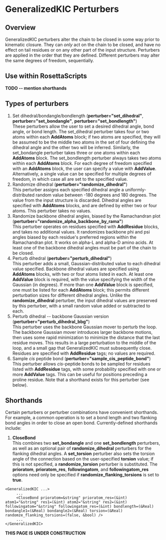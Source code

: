 # GeneralizedKIC Perturbers

## Overview
GeneralizedKIC perturbers alter the chain to be closed in some way prior to kinematic closure.  They can _only_ act on the chain to be closed, and have no effect on tail residues or on any other part of the input structure.  Perturbers are applied in the order that they are defined.  Different perturbers may alter the same degrees of freedom, sequentially.

## Use within RosettaScripts

**TODO -- mention shorthands**

## Types of perturbers
1. Set dihedral/bondangle/bondlength (**perturber="set_dihedral"**, **perturber="set_bondangle"**, **perturber="set_bondlength"**)<br>These perturbers allow the user to set a desired dihedral angle, bond angle, or bond length.  The set_dihedral perturber takes four or two atoms within each **AddAtoms** block; if two atoms are specified, they will be assumed to be the middle two atoms in the set of four defining the dihedral angle and the other two will be inferred.  Similarly, the set_bondangle perturber takes three or one atoms within each **AddAtoms** block.  The set_bondlength perturber always takes two atoms within each **AddAtoms** block.  For each degree of freedom specified with an **AddAtoms** block, the user can specify a value with **AddValue**.  Alternatively, a single value can be specified for multiple degrees of freedom, in which case all are set to the specified value.
2.  Randomize dihedral (**perturber="randomize_dihedral"**)<br>This perturber assigns each specified dihedral angle a uniformly-distributed random value between -180 degrees and 180 degrees.  The value from the input structure is discarded.  Dihedral angles are specified with **AddAtoms** blocks, and are defined by either two or four atoms.  This perturber takes no values.
3.  Randomize backbone dihedral angles, biased by the Ramachandran plot (**perturber="randomize_alpha_backbone_by_rama"**)<br>This perturber operates on residues specified with **AddResidue** blocks, and takes no additional values.  It randomizes backbone phi and psi angles biased by each residue's preferred regions within the Ramachandran plot.  It works on alpha-L and alpha-D amino acids.  At least one of the backbone dihedral angles must be part of the chain to be closed.
4.  Perturb dihedral (**pertuber="perturb_dihedral"**)<br>This perturber adds a small, Gaussian-distributed value to each dihedral value specified.  Backbone dihedral values are specified using **AddAtoms** blocks, with two or four atoms listed in each.  At least one **AddValue** block is required, with the value specifying the width of the Gaussian (in degrees).  If more than one **AddValue** block is specified, one must be listed for each **AddAtoms** block; this permits different perturbation sizes for different dihedral angles.  Unlike the **randomize_dihedral** perturber, the input dihedral values are preserved by this perturber, with a small random value added or subtracted to each.
5.  Perturb dihedral -- backbone Gaussian version (**perturber="perturb_dihedral_bbg"**)<br>This perturber uses the backbone Gaussian mover to perturb the loop.  The backbone Gaussian mover introduces larger backbone motions, then uses some rapid minimization to minimize the distance that the last residue moves.  This results in a large perturbation to the middle of the loop, and a small gap that GeneralizedKIC must subsequently close.  Residues are specified with **AddResidue** tags; no values are required.
6.  Sample _cis_ peptide bond (**perturber="sample_cis_peptide_bond"**)<br>This perturber allows _cis_-peptide bonds to be sampled for residues listed with **AddResidue** tags, with some probability specified with one or more **AddValue** tags.  This can be useful for positions preceding a proline residue.  Note that a shorthand exists for this perturber (see below).

## Shorthands

Certain perturbers or perturber combinations have convenient shorthands.  For example, a common operation is to set a bond length and two flanking bond angles in order to close an open bond.  Currently-defined shorthands include:

1.  **CloseBond**<br>This combines two **set_bondangle** and one **set_bondlength** perturbers, as well as an optional pair of **randomize_dihedral** perturbers for the flanking dihedral angles.  A **set_torsion** perturber also sets the torsion angle of the connection based on the user-specified **torsion** value; if this is not specified, a **randomize_torsion** perturber is substituted.  The **prioratom**, **prioratom_res**, **followingatom**, and **followingatom_res** options need only be specified if **randomize_flanking_torsions** is set to **true**.
```
<GeneralizedKIC ...>
     ...
     <CloseBond prioratom=&string" prioratom_res=(&int) atom1="&string" res1=(&int) atom2="&string" res2=(&int) followingatom="&string" followingatom_res=(&int) bondlength=(&Real) bondangle1=(&Real) bondangle2=(&Real) torsion=(&Real) randomze_flanking_torsions=(false, &bool) />
     ...
</GeneralizedKIC>
```

**THIS PAGE IS UNDER CONSTRUCTION**